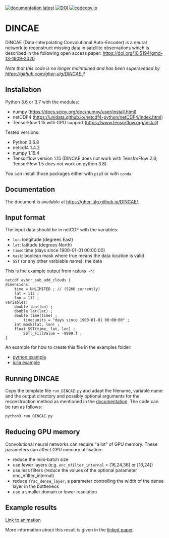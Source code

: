 [![documentation latest](https://img.shields.io/badge/docs-latest-blue.svg)](https://gher-ulg.github.io/DINCAE/)
[![DOI](https://zenodo.org/badge/193079989.svg)](https://zenodo.org/badge/latestdoi/193079989)
[![codecov.io](http://codecov.io/github/gher-ulg/DINCAE/coverage.svg?branch=master)](http://codecov.io/github/gher-ulg/DINCAE?branch=master)

# DINCAE


DINCAE (Data-Interpolating Convolutional Auto-Encoder) is a neural network to
reconstruct missing data in satellite observations which is described in the following open access paper:
https://doi.org/10.5194/gmd-13-1609-2020


*Note that this code is no longer maintained and has been superseeded by https://github.com/gher-ulg/DINCAE.jl*



## Installation

Python 3.6 or 3.7 with the modules:
* numpy (https://docs.scipy.org/doc/numpy/user/install.html)
* netCDF4 (https://unidata.github.io/netcdf4-python/netCDF4/index.html)
* TensorFlow 1.15 with GPU support (https://www.tensorflow.org/install)

Tested versions:

* Python 3.6.8
* netcdf4 1.4.2
* numpy 1.15.4
* Tensorflow version 1.15 (DINCAE does not work with TensforFlow 2.0; TensorFlow 1.5 does not work on python 3.8)

You can install those packages either with `pip3` or with `conda`.


## Documentation

The document is available at https://gher-ulg.github.io/DINCAE/.

## Input format

The input data should be in netCDF with the variables:
* `lon`: longitude (degrees East)
* `lat`: latitude (degrees North)
* `time`: time (days since 1900-01-01 00:00:00)
* `mask`: boolean mask where true means the data location is valid
* `SST` (or any other varbiable name): the data


This is the example output from `ncdump -h`:

```
netcdf avhrr_sub_add_clouds {
dimensions:
	time = UNLIMITED ; // (5266 currently)
	lat = 112 ;
	lon = 112 ;
variables:
	double lon(lon) ;
	double lat(lat) ;
	double time(time) ;
		time:units = "days since 1900-01-01 00:00:00" ;
	int mask(lat, lon) ;
	float SST(time, lat, lon) ;
		SST:_FillValue = -9999.f ;
}
```

An example for how to create this file in the examples folder:
* [python example](https://github.com/gher-ulg/DINCAE/blob/master/examples/create\_input\_file.py)
* [julia example](https://github.com/gher-ulg/DINCAE/blob/master/examples/create\_input\_file.jl)


## Running DINCAE

Copy the template file `run_DINCAE.py` and adapt the filename, variable name and the output directory and possibly optional arguments for the reconstruction method as mentioned in the [documentation](https://gher-ulg.github.io/DINCAE/).
The code can be run as follows:

```bash
python3 run_DINCAE.py
```
## Reducing GPU memory

Convolutional neural networks can require "a lot" of GPU memory. These parameters can affect GPU memory utilisation:

* reduce the mini-batch size
* use fewer layers (e.g. `enc_nfilter_internal` = [16,24,36] or [16,24])
* use less filters (reduce the values of the optional parameter enc_nfilter_internal)
* reduce `frac_dense_layer`, a parameter controlling the width of the dense layer in the bottleneck
* use a smaller domain or lower resolution


## Example results

[Link to animation](http://data-assimilation.net/upload/Alex/DINCAE/data-avg-DINCAE-AVHRR.gif)


More information about this result is given in the [linked paper](https://www.geosci-model-dev-discuss.net/gmd-2019-128/).
